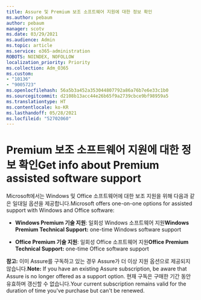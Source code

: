 ```yaml
---
title: Assure 및 Premium 보조 소프트웨어 지원에 대한 정보 확인
ms.author: pebaum
author: pebaum
manager: scotv
ms.date: 03/29/2021
ms.audience: Admin
ms.topic: article
ms.service: o365-administration
ROBOTS: NOINDEX, NOFOLLOW
localization_priority: Priority
ms.collection: Adm_O365
ms.custom:
- "10136"
- "9005723"
ms.openlocfilehash: 56a5b3a452a353044807792a86a76b7e6e33c1b0
ms.sourcegitcommit: d2108b13acc44e26b65f9a2739cbce9bf98959a5
ms.translationtype: HT
ms.contentlocale: ko-KR
ms.lasthandoff: 05/28/2021
ms.locfileid: "52702060"
---
```

# <a name="get-info-about-premium-assisted-software-support"></a><span data-ttu-id="88979-102">Premium 보조 소프트웨어 지원에 대한 정보 확인</span><span class="sxs-lookup"><span data-stu-id="88979-102">Get info about Premium assisted software support</span></span>

<span data-ttu-id="88979-103">Microsoft에서는 Windows 및 Office 소프트웨어에 대한 보조 지원을 위해 다음과 같은 일대일 옵션을 제공합니다.</span><span class="sxs-lookup"><span data-stu-id="88979-103">Microsoft offers one-on-one options for assisted support with Windows and Office software:</span></span>

- <span data-ttu-id="88979-104">**Windows Premium 기술 지원**: 일회성 Windows 소프트웨어 지원</span><span class="sxs-lookup"><span data-stu-id="88979-104">**Windows Premium Technical Support:** one-time Windows software support</span></span>

- <span data-ttu-id="88979-105">**Office Premium 기술 지원**: 일회성 Office 소프트웨어 지원</span><span class="sxs-lookup"><span data-stu-id="88979-105">**Office Premium Technical Support:** one-time Office software support</span></span>

<span data-ttu-id="88979-106">**참고:** 이미 Assure를 구독하고 있는 경우 Assure가 더 이상 지원 옵션으로 제공되지 않습니다.</span><span class="sxs-lookup"><span data-stu-id="88979-106">**Note:** If you have an existing Assure subscription, be aware that Assure is no longer offered as a support option.</span></span> <span data-ttu-id="88979-107">현재 구독은 구매한 기간 동안 유효하며 갱신할 수 없습니다.</span><span class="sxs-lookup"><span data-stu-id="88979-107">Your current subscription remains valid for the duration of time you've purchase but can't be renewed.</span></span>


